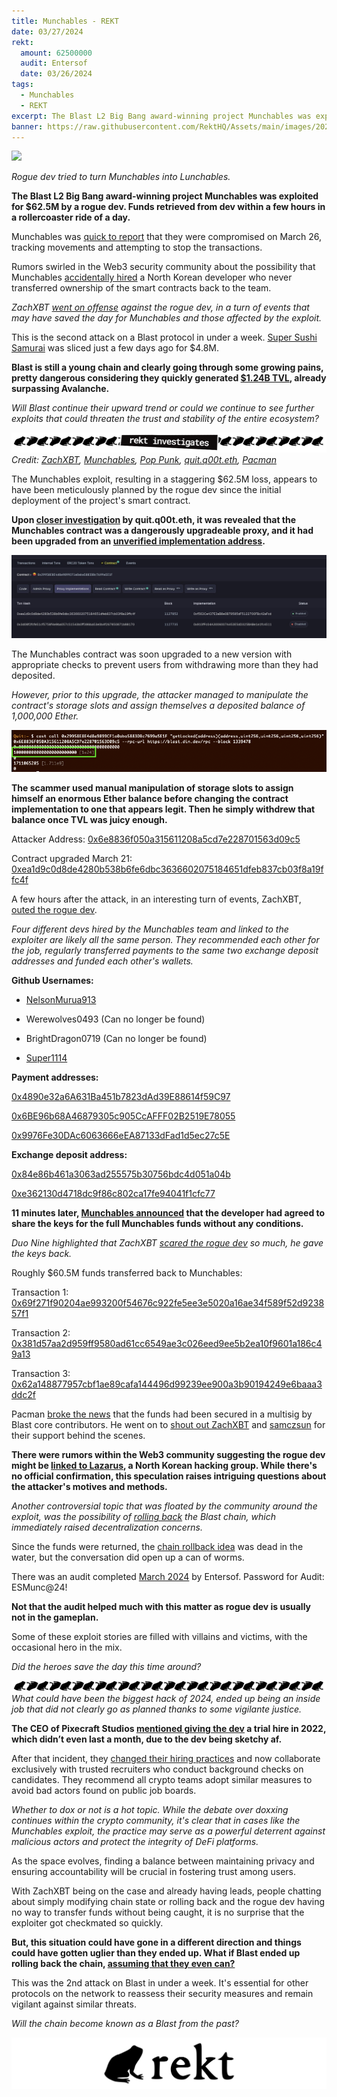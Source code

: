 ```yaml
---
title: Munchables - REKT
date: 03/27/2024
rekt:
  amount: 62500000
  audit: Entersof
  date: 03/26/2024
tags:
  - Munchables
  - REKT
excerpt: The Blast L2 Big Bang award-winning project Munchables was exploited for $62.5M by a rogue dev. Funds retrieved from dev within a few hours in a rollercoaster ride of a day.
banner: https://raw.githubusercontent.com/RektHQ/Assets/main/images/2023/01/munchables-header.png
---
```

![](https://raw.githubusercontent.com/RektHQ/Assets/main/images/2023/01/munchables-header.png)


_Rogue dev tried to turn Munchables into Lunchables._

  

**The Blast L2 Big Bang award-winning project Munchables was exploited for $62.5M by a rogue dev. Funds retrieved from dev within a few hours in a rollercoaster ride of a day.**

  

Munchables was [quick to report](https://twitter.com/_munchables_/status/1772739713687752761) that they were compromised on March 26, tracking movements and attempting to stop the transactions.

  

Rumors swirled in the Web3 security community about the possibility that Munchables [accidentally hired](https://twitter.com/PopPunkOnChain/status/1772746208047518025) a North Korean developer who never transferred ownership of the smart contracts back to the team.

  

_ZachXBT [went on offense](https://twitter.com/zachxbt/status/1772843238539325947) against the rogue dev, in a turn of events that may have saved the day for Munchables and those affected by the exploit._

  

This is the second attack on a Blast protocol in under a week. [Super Sushi Samurai](https://rekt.news/sss-rekt/) was sliced just a few days ago for $4.8M.  
  
**Blast is still a young chain and clearly going through some growing pains, pretty dangerous considering they quickly generated [$1.24B TVL](https://defillama.com/chain/Blast), already surpassing Avalanche.**

  

_Will Blast continue their upward trend or could we continue to see further exploits that could threaten the trust and stability of the entire ecosystem?_

![](https://raw.githubusercontent.com/RektHQ/Assets/main/images/2021/09/rekt-investigates-linebreak.png)
_Credit: [ZachXBT](https://twitter.com/zachxbt/status/1772843238539325947), [Munchables](https://twitter.com/_munchables_/status/1772739713687752761), [Pop Punk](https://twitter.com/PopPunkOnChain/status/1772746208047518025), [quit.q00t.eth](https://twitter.com/0xQuit/status/1772764460647846273), [Pacman](https://twitter.com/PacmanBlur/status/1772871466935013701)_

  


The Munchables exploit, resulting in a staggering $62.5M loss, appears to have been meticulously planned by the rogue dev since the initial deployment of the project's smart contract.

  

**Upon [closer investigation](https://twitter.com/0xQuit/status/1772764460647846273) by quit.q00t.eth, it was revealed that the Munchables contract was a dangerously upgradeable proxy, and it had been upgraded from an [unverified implementation address](https://blastscan.io/address/0x910ffc04a3006007a453e5dd325babe1e1fc4511).**

![](https://raw.githubusercontent.com/RektHQ/Assets/main/images/2023/01/munchables-proxy.png)


The Munchables contract was soon upgraded to a new version with appropriate checks to prevent users from withdrawing more than they had deposited.

  

_However, prior to this upgrade, the attacker managed to manipulate the contract's storage slots and assign themselves a deposited balance of 1,000,000 Ether._

![](https://raw.githubusercontent.com/RektHQ/Assets/main/images/2023/01/munchables-1mileth.png)

**The scammer used manual manipulation of storage slots to assign himself an enormous Ether balance before changing the contract implementation to one that appears legit. Then he simply withdrew that balance once TVL was juicy enough.**

  
Attacker Address: [0x6e8836f050a315611208a5cd7e228701563d09c5](https://blastscan.io/address/0x6e8836f050a315611208a5cd7e228701563d09c5)

  


Contract upgraded March 21: [0xea1d9c0d8de4280b538b6fe6dbc3636602075184651dfeb837cb03f8a19ffc4f  
](https://blastscan.io/tx/0xea1d9c0d8de4280b538b6fe6dbc3636602075184651dfeb837cb03f8a19ffc4)

A few hours after the attack, in an interesting turn of events, ZachXBT, [outed the rogue dev](https://twitter.com/zachxbt/status/1772843238539325947).

  

_Four different devs hired by the Munchables team and linked to the exploiter are likely all the same person. They recommended each other for the job, regularly transferred payments to the same two exchange deposit addresses and funded each other's wallets._

  

**Github Usernames:**

-   [NelsonMurua913](https://github.com/nelsonmurua913/nelsonmurua913)
    
-   Werewolves0493 (Can no longer be found)
    
-   BrightDragon0719 (Can no longer be found)
    
-   [Super1114](https://github.com/super1114/super1114)
    

  

**Payment addresses:**

[0x4890e32a6A631Ba451b7823dAd39E88614f59C97](https://etherscan.io/address/0x4890e32a6a631ba451b7823dad39e88614f59c97)

[0x6BE96b68A46879305c905CcAFFF02B2519E78055](https://etherscan.io/address/0x6be96b68a46879305c905ccafff02b2519e78055)

[0x9976Fe30DAc6063666eEA87133dFad1d5ec27c5E](https://etherscan.io/address/0x9976fe30dac6063666eea87133dfad1d5ec27c5e)

  

**Exchange deposit address:**

[0x84e86b461a3063ad255575b30756bdc4d051a04b](https://etherscan.io/address/0x84e86b461a3063ad255575b30756bdc4d051a04b)

[0xe362130d4718dc9f86c802ca17fe94041f1cfc77](https://etherscan.io/address/0xe362130d4718dc9f86c802ca17fe94041f1cfc77)

  

**11 minutes later, [Munchables announced](https://twitter.com/_munchables_/status/1772846122236862789) that the developer had agreed to share the keys for the full Munchables funds without any conditions.**

  

_Duo Nine highlighted that ZachXBT [scared the rogue dev](https://twitter.com/DU09BTC/status/1772850062156267967) so much, he gave the keys back._

  

Roughly $60.5M funds transferred back to Munchables:

  
Transaction 1: [0x69f271f90204ae993200f54676c922fe5ee3e5020a16ae34f589f52d923857f1](https://blastscan.io/tx/0x69f271f90204ae993200f54676c922fe5ee3e5020a16ae34f589f52d923857f1)

  

Transaction 2: [0x381d57aa2d959ff9580ad61cc6549ae3c026eed9ee5b2ea10f9601a186c49a13](https://blastscan.io/tx/0x381d57aa2d959ff9580ad61cc6549ae3c026eed9ee5b2ea10f9601a186c49a13)

  

Transaction 3: [0x62a148877957cbf1ae89cafa144496d99239ee900a3b90194249e6baaa3ddc2f](https://blastscan.io/tx/0x62a148877957cbf1ae89cafa144496d99239ee900a3b90194249e6baaa3ddc2f)

  
Pacman [broke the news](https://twitter.com/PacmanBlur/status/1772871466935013701) that the funds had been secured in a multisig by Blast core contributors. He went on to [shout out ZachXBT](https://twitter.com/PacmanBlur/status/1772873911354404938) and [samczsun](https://twitter.com/PacmanBlur/status/1772880342661120472) for their support behind the scenes.  
  
**There were rumors within the Web3 community suggesting the rogue dev might be [linked to Lazarus](https://www.coindesk.com/tech/2024/03/27/munchables-exploited-for-62m-ether-linked-to-rogue-north-korean-team-member/), a North Korean hacking group. While there's no official confirmation, this speculation raises intriguing questions about the attacker's motives and methods.**

  
_Another controversial topic that was floated by the community around the exploit, was the possibility of [rolling back](https://twitter.com/search?q=munchables%20rollback&src=typed_query) the Blast chain, which immediately raised decentralization concerns._

  

Since the funds were returned, the [chain rollback idea](https://twitter.com/odysseas_eth/status/1773027262578741305) was dead in the water, but the conversation did open up a can of worms.  
  
There was an audit completed [March 2024](https://2940425202-files.gitbook.io/~/files/v0/b/gitbook-x-prod.appspot.com/o/spaces%2FTntovqRqNnTMbN2jq0Oh%2Fuploads%2FaVhzla1IV0zr1Dpputcm%2FMunchables%20Smart%20Contract%20Audit%20Report.pdf?alt=media&token=e6ede26c-b649-45d7-835f-5f94d623fe94) by Entersof. Password for Audit: ESMunc@24!  
  
**Not that the audit helped much with this matter as rogue dev is usually not in the gameplan.**

  
Some of these exploit stories are filled with villains and victims, with the occasional hero in the mix.  
  
_Did the heroes save the day this time around?_




![](https://raw.githubusercontent.com/RektHQ/Assets/main/images/2021/03/rekt-linebreak.png)
_What could have been the biggest hack of 2024, ended up being an inside job that did not clearly go as planned thanks to some vigilante justice._

  

**The CEO of Pixecraft Studios [mentioned giving the dev](https://twitter.com/coderdannn/status/1772820871478223074) a trial hire in 2022, which didn’t even last a month, due to the dev being sketchy af.**

  

After that incident, they [changed their hiring practices](https://twitter.com/coderdannn/status/1772831783270445146) and now collaborate exclusively with trusted recruiters who conduct background checks on candidates. They recommend all crypto teams adopt similar measures to avoid bad actors found on public job boards.

  

_Whether to dox or not is a hot topic. While the debate over doxxing continues within the crypto community, it's clear that in cases like the Munchables exploit, the practice may serve as a powerful deterrent against malicious actors and protect the integrity of DeFi platforms._

  

As the space evolves, finding a balance between maintaining privacy and ensuring accountability will be crucial in fostering trust among users.

  

With ZachXBT being on the case and already having leads, people chatting about simply modifying chain state or rolling back and the rogue dev having no way to transfer funds without being caught, it is no surprise that the exploiter got checkmated so quickly.  
  
**But, this situation could have gone in a different direction and things could have gotten uglier than they ended up. What if Blast ended up rolling back the chain, [assuming that they even can?  
](https://twitter.com/functi0nzer0/status/1772774643671212221)**
  
This was the 2nd attack on Blast in under a week. It's essential for other protocols on the network to reassess their security measures and remain vigilant against similar threats.

  

_Will the chain become known as a Blast from the past?_


![](https://raw.githubusercontent.com/RektHQ/Assets/main/images/2021/08/rekt-outline-conc.png)









